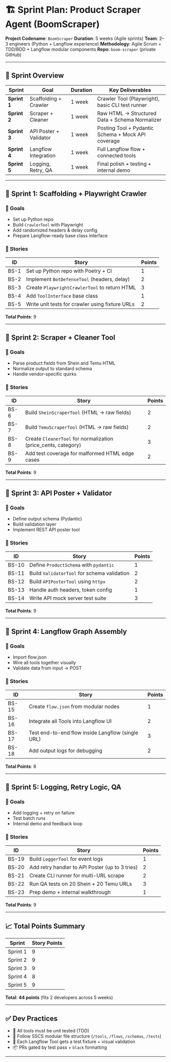 # 🏗️ Sprint Plan: Product Scraper Agent (BoomScraper)

**Project Codename**: `BoomScraper`
**Duration**: 5 weeks (Agile sprints)
**Team**: 2–3 engineers (Python + Langflow experience)
**Methodology**: Agile Scrum + TDD/BDD + Langflow modular components
**Repo**: `boom-scraper` (private GitHub)

---

## 📅 Sprint Overview

| Sprint | Goal | Duration | Key Deliverables |
|--------|------|----------|------------------|
| **Sprint 1** | Scaffolding + Crawler | 1 week | Crawler Tool (Playwright), basic CLI test runner |
| **Sprint 2** | Scraper + Cleaner | 1 week | Raw HTML → Structured Data + Schema Normalizer |
| **Sprint 3** | API Poster + Validator | 1 week | Posting Tool + Pydantic Schema + Mock API coverage |
| **Sprint 4** | Langflow Integration | 1 week | Full Langflow flow + connected tools |
| **Sprint 5** | Logging, Retry, QA | 1 week | Final polish + testing + internal demo |

---

## 🧠 Sprint 1: Scaffolding + Playwright Crawler

### 🎯 Goals
- Set up Python repo
- Build `CrawlerTool` with Playwright
- Add randomized headers & delay config
- Prepare Langflow-ready base class interface

### 📝 Stories
| ID | Story | Points |
|----|-------|--------|
| BS-1 | Set up Python repo with Poetry + CI | 1 |
| BS-2 | Implement `BotDefenseTool` (headers, delay) | 2 |
| BS-3 | Create `PlaywrightCrawlerTool` to return HTML | 3 |
| BS-4 | Add `ToolInterface` base class | 1 |
| BS-5 | Write unit tests for crawler using fixture URLs | 2 |

**Total Points**: 9

---

## 🧠 Sprint 2: Scraper + Cleaner Tool

### 🎯 Goals
- Parse product fields from Shein and Temu HTML
- Normalize output to standard schema
- Handle vendor-specific quirks

### 📝 Stories
| ID | Story | Points |
|----|-------|--------|
| BS-6 | Build `SheinScraperTool` (HTML → raw fields) | 2 |
| BS-7 | Build `TemuScraperTool` (HTML → raw fields) | 2 |
| BS-8 | Create `CleanerTool` for normalization (price_cents, category) | 3 |
| BS-9 | Add test coverage for malformed HTML edge cases | 2 |

**Total Points**: 9

---

## 🧠 Sprint 3: API Poster + Validator

### 🎯 Goals
- Define output schema (Pydantic)
- Build validation layer
- Implement REST API poster tool

### 📝 Stories
| ID | Story | Points |
|----|-------|--------|
| BS-10 | Define `ProductSchema` with `pydantic` | 1 |
| BS-11 | Build `ValidatorTool` for schema validation | 2 |
| BS-12 | Build `APIPosterTool` using `httpx` | 2 |
| BS-13 | Handle auth headers, token config | 1 |
| BS-14 | Write API mock server test suite | 3 |

**Total Points**: 9

---

## 🧠 Sprint 4: Langflow Graph Assembly

### 🎯 Goals
- Import flow.json
- Wire all tools together visually
- Validate data from input → POST

### 📝 Stories
| ID | Story | Points |
|----|-------|--------|
| BS-15 | Create `flow.json` from modular nodes | 1 |
| BS-16 | Integrate all Tools into Langflow UI | 2 |
| BS-17 | Test end-to-end flow inside Langflow (single URL) | 3 |
| BS-18 | Add output logs for debugging | 2 |

**Total Points**: 8

---

## 🧠 Sprint 5: Logging, Retry Logic, QA

### 🎯 Goals
- Add logging + retry on failure
- Test batch runs
- Internal demo and feedback loop

### 📝 Stories
| ID | Story | Points |
|----|-------|--------|
| BS-19 | Build `LoggerTool` for event logs | 1 |
| BS-20 | Add retry handler to API Poster (up to 3 tries) | 2 |
| BS-21 | Create CLI runner for multi-URL scrape | 2 |
| BS-22 | Run QA tests on 20 Shein + 20 Temu URLs | 3 |
| BS-23 | Prep demo + internal walkthrough | 1 |

**Total Points**: 9

---

## 📈 Total Points Summary

| Sprint | Story Points |
|--------|--------------|
| Sprint 1 | 9 |
| Sprint 2 | 9 |
| Sprint 3 | 9 |
| Sprint 4 | 8 |
| Sprint 5 | 9 |

**Total**: **44 points** (fits 2 developers across 5 weeks)

---

## ✅ Dev Practices

- 🧪 All tools must be unit tested (TDD)
- 🧠 Follow SSCS modular file structure (`/tools`, `/flows`, `/schemas`, `/tests`)
- 🚀 Each Langflow Tool gets a test fixture + visual validation
- 📦 PRs gated by test pass + `black` formatting

---
